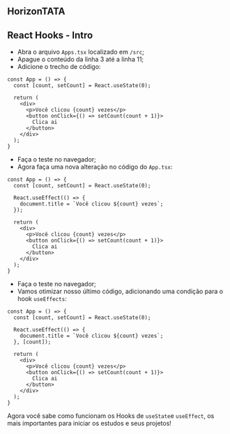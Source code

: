 ## HorizonTATA

## React Hooks - Intro 

- Abra o arquivo `Apps.tsx` localizado em `/src`;
- Apague o conteúdo da linha 3 até a linha 11;
- Adicione o trecho de código:
```
const App = () => {
  const [count, setCount] = React.useState(0);

  return (
    <div>
      <p>Você clicou {count} vezes</p>
      <button onClick={() => setCount(count + 1)}>
        Clica ai
      </button>
    </div>
  );
}
```
- Faça o teste no navegador;
- Agora faça uma nova alteração no código do `App.tsx`:
```
const App = () => {
  const [count, setCount] = React.useState(0);
  
  React.useEffect(() => {
    document.title = `Você clicou ${count} vezes`;
  });
  
  return (
    <div>
      <p>Você clicou {count} vezes</p>
      <button onClick={() => setCount(count + 1)}>
        Clica ai
      </button>
    </div>
  );
}
```
- Faça o teste no navegador;
- Vamos otimizar nosso último código, adicionando uma condição para o hook `useEffects`:
```
const App = () => {
  const [count, setCount] = React.useState(0);
  
  React.useEffect(() => {
    document.title = `Você clicou ${count} vezes`;
  }, [count]);
  
  return (
    <div>
      <p>Você clicou {count} vezes</p>
      <button onClick={() => setCount(count + 1)}>
        Clica ai
      </button>
    </div>
  );
}
```

Agora você sabe como funcionam os Hooks de `useState`e `useEffect`, os mais importantes para iniciar os estudos e seus projetos!
